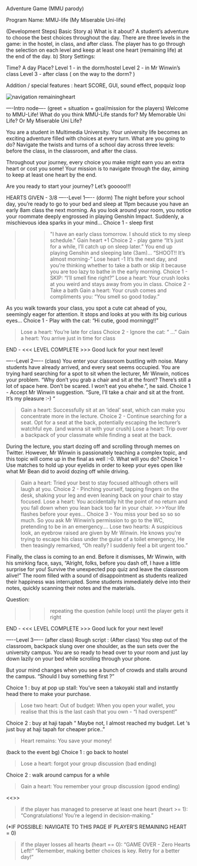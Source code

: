 Adventure Game (MMU parody)

Program Name: MMU-life (My Miserable Uni-life)

(Development Steps)
Basic Story
a) What is it about? 
    A student’s adventure to choose the best choices throughout the day. There are three levels in the game: in the hostel, in class, and after class. The player has to go through the selection on each level and keep at least one heart (remaining life) at the end of the day.
 b) Story Settings: 

Time? 
A day
Place?
Level 1 - in the dorm/hostel
Level 2 - in Mr Winwin’s class
Level 3 - after class ( on the way to the dorm? )

Addition / special features : heart SCORE, GUI, sound effect, popquiz loop

![navigation remainingheart](https://github.com/fatimahnaj/MMULife/assets/154648504/6d1a0999-7bc0-4bd5-8884-c417c6024e6d)


—-Intro node—- (greet + situation + goal/mission for the players)
Welcome to MMU-Life! What do you think MMU-Life stands for? 
My Memorable Uni Life? Or My Miserable Uni Life? 

You are a student in Multimedia University. Your university life becomes an exciting adventure filled with choices at every turn. 
What are you going to do? Navigate the twists and turns of a school day across three levels: before the class, in the classroom, and after the class.

Throughout your journey, every choice you make might earn you an extra heart or cost you some! Your mission is to navigate through the day, aiming to keep at least one heart by the end. 

Are you ready to start your journey? Let’s gooooo!!!



HEARTS GIVEN - 3/8
—--Level 1—-- (dorm) 
The night before your school day, you’re ready to go to your bed and sleep at 11pm because you have an early 8am class the next morning. As you look around your room, you notice your roommate deeply engrossed in playing Genshin Impact. Suddenly, a mischievous idea sparks in your mind… 
Choice 1 - sleep first
>>> "I have an early class tomorrow. I should stick to my sleep schedule."
Gain heart +1
Choice 2 - play game
>>>  “It’s just for a while, I’ll catch up on sleep later.”
You end up playing Genshin and sleeping late (3am)...
      “SHOOT!! It’s almost morning-”
Lose heart -1
It’s the next day, and you’re thinking whether to take a bath or skip it because you are too lazy to bathe in the early morning. 
Choice 1 - SKIP: “I’ll smell fine right?”
> Lose a heart: Your crush looks at you weird and stays away from you in class.
Choice 2 - Take a bath
> Gain a heart: Your crush comes and compliments you: “You smell so good today.”

As you walk towards your class, you spot a cute cat ahead of you, seemingly eager for attention. It stops and looks at you with its big curious eyes...
Choice 1 - Play with the cat: “Hi cutie, good morningg!!”
> Lose a heart: You’re late for class
Choice 2 - Ignore the cat: “ …”
> Gain a heart: You arrive just in time for class

END - <<< LEVEL COMPLETE >>> Good luck for your next level!



—--Level 2—-- (class)
You enter your classroom bustling with noise. Many students have already arrived, and every seat seems occupied. You are trying hard searching for a spot to sit when the lecturer, Mr Winwin, notices your problem. “Why don’t you grab a chair and sit at the front? There’s still a lot of space here. Don’t be scared. I won’t eat you ehehe.”, he said.
Choice 1 - Accept Mr Winwin suggestion. 
                 “Sure, I’ll take a chair and sit at the front. It’s my pleasure :-) “  
> Gain a heart: Successfully sit at an ‘ideal’ seat, which can make you concentrate more in the lecture.
Choice 2 - Continue searching for a seat.
                  Opt for a seat at the back, potentially escaping the lecturer’s
                  watchful eye. (and wanna sit with your crush)
> Lose a heart: Trip over a backpack of your classmate while finding a seat at the back.

During the lecture, you start dozing off and scrolling through memes on Twitter. However, Mr Winwin is passionately teaching a complex topic, and this topic will come up in the final as well :-0. What will you do?
Choice 1 - Use matches to hold up your eyelids in order to keep your eyes open like what Mr Bean did to avoid dozing off while driving.
> Gain a heart: Tried your best to stay focused although others will laugh at you.
Choice 2 - Pinching yourself, tapping fingers on the desk, shaking your leg and even leaning back on your chair to stay focused.
> Lose a heart: You accidentally hit the point of no return and you fall down when you lean back too far in your chair. >>>Your life flashes before your eyes…
Choice 3 - You miss your bed so so so much. So you ask Mr Winwin’s permission to go to the WC, pretending to be in an emergency….
> Lose two hearts: A suspicious look, an eyebrow raised are given by Mr Winwin. He knows you're trying to escape his class under the guise of a toilet emergency, He then teasingly remarked, “Oh really? I suddenly feel a bit urgent too.”

Finally, the class is coming to an end. Before it dismisses, Mr Winwin, with his smirking face, says, “Alright, folks, before you dash off, I have a little surprise for you! Survive the unexpected pop quiz and leave the classroom alive!”
The room filled with a sound of disappointment as students realized their happiness was interrupted. Some students immediately delve into their notes, quickly scanning their notes and the materials.

Question: 
>>> repeating the question (while loop) until the player gets it right


END - <<< LEVEL COMPLETE >>> Good luck for your next level!


—--Level 3—-- (after class)
Rough script : 
(After class)
You step out of the classroom, backpack slung over one shoulder, as the sun sets over the university campus. You are so ready to head over to your room and just lay down lazily on your bed while scrolling through your phone.

But your mind changes when you see a bunch of crowds and stalls around the campus. “Should I buy something first ?”

Choice 1 : buy at pop up stall: You’ve seen a takoyaki stall and instantly head there to make your purchase. 
> Lose two heart: Out of budget:
When you open your wallet, you realise that this is the last cash that you  own - “I had overspent!”

Choice 2 : buy at haji tapah 
“ Maybe not, I almost reached my budget. Let ‘s just buy at haji tapah for cheaper price..”
> Heart remains: You save your money!


(back to the event bg)
Choice 1 : go back to hostel 
> Lose a heart: forgot your group discussion (bad ending)

Choice 2 : walk around campus for a while 
>Gain a heart: You remember your group discussion (good ending)

<<<GAME OVER>>>
> if the player has managed to preserve at least one heart (heart >= 1):
“Congratulations! You’re a legend in decision-making.”

(*IF POSSIBLE: NAVIGATE TO THIS PAGE IF PLAYER’S REMAINING HEART = 0) 
> if the player losses all hearts (heart == 0): 
“GAME OVER - Zero Hearts Left!”
“Remember, making better choices is key. Retry for a better day!”


